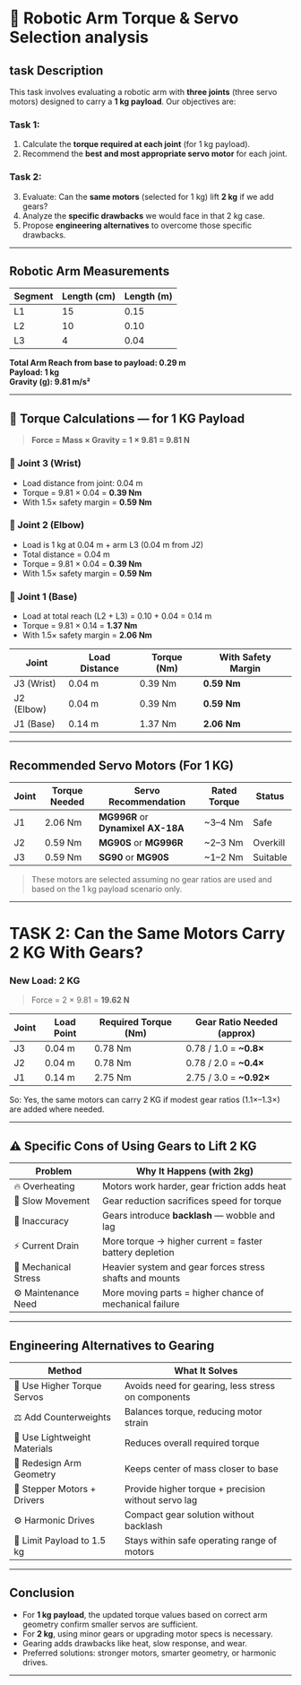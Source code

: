 # 🤖 Robotic Arm Torque & Servo Selection analysis

## task Description
This task involves evaluating a robotic arm with **three joints** (three servo motors) designed to carry a **1 kg payload**. Our objectives are:

### Task 1:
1. Calculate the **torque required at each joint** (for 1 kg payload).
2. Recommend the **best and most appropriate servo motor** for each joint.

### Task 2:
3. Evaluate: Can the **same motors** (selected for 1 kg) lift **2 kg** if we add gears?
4. Analyze the **specific drawbacks** we would face in that 2 kg case.
5. Propose **engineering alternatives** to overcome those specific drawbacks.

---

## Robotic Arm Measurements

| Segment | Length (cm) | Length (m) |
|---------|-------------|------------|
| L1      | 15          | 0.15       |
| L2      | 10          | 0.10       |
| L3      | 4           | 0.04       |

**Total Arm Reach from base to payload: 0.29 m**  
**Payload: 1 kg**  
**Gravity (g): 9.81 m/s²**

---

## 🧮 Torque Calculations — for 1 KG Payload

> **Force = Mass × Gravity = 1 × 9.81 = 9.81 N**

### 🔸 Joint 3 (Wrist)
- Load distance from joint: 0.04 m
- Torque = 9.81 × 0.04 = **0.39 Nm**
- With 1.5× safety margin = **0.59 Nm**

### 🔸 Joint 2 (Elbow)
- Load is 1 kg at 0.04 m + arm L3 (0.04 m from J2)
- Total distance = 0.04 m
- Torque = 9.81 × 0.04 = **0.39 Nm**
- With 1.5× safety margin = **0.59 Nm**

### 🔸 Joint 1 (Base)
- Load at total reach (L2 + L3) = 0.10 + 0.04 = 0.14 m
- Torque = 9.81 × 0.14 = **1.37 Nm**
- With 1.5× safety margin = **2.06 Nm**

| Joint | Load Distance | Torque (Nm) | With Safety Margin |
|-------|----------------|-------------|---------------------|
| J3 (Wrist) | 0.04 m         | 0.39 Nm     | **0.59 Nm**         |
| J2 (Elbow) | 0.04 m         | 0.39 Nm     | **0.59 Nm**         |
| J1 (Base)  | 0.14 m         | 1.37 Nm     | **2.06 Nm**         |

---

## Recommended Servo Motors (For 1 KG)

| Joint | Torque Needed | Servo Recommendation             | Rated Torque | Status        |
|-------|----------------|----------------------------------|--------------|----------------|
| J1    | 2.06 Nm        | **MG996R** or **Dynamixel AX-18A** | ~3–4 Nm     |  Safe         |
| J2    | 0.59 Nm        | **MG90S** or **MG996R**           | ~2–3 Nm     |  Overkill     |
| J3    | 0.59 Nm        | **SG90** or **MG90S**             | ~1–2 Nm     | Suitable     |

> These motors are selected assuming no gear ratios are used and based on the 1 kg payload scenario only.

---

# TASK 2: Can the Same Motors Carry 2 KG With Gears?

### New Load: 2 KG  
> Force = 2 × 9.81 = **19.62 N**

| Joint | Load Point | Required Torque (Nm) | Gear Ratio Needed (approx) |
|-------|------------|-----------------------|-----------------------------|
| J3    | 0.04 m     | 0.78 Nm               | 0.78 / 1.0 = **~0.8×**      |
| J2    | 0.04 m     | 0.78 Nm               | 0.78 / 2.0 = **~0.4×**      |
| J1    | 0.14 m     | 2.75 Nm               | 2.75 / 3.0 = **~0.92×**     |

 So: Yes, the same motors can carry 2 KG if modest gear ratios (1.1×–1.3×) are added where needed.

---

## ⚠️ Specific Cons of Using Gears to Lift 2 KG

| Problem            | Why It Happens (with 2kg)                                                                 |
|--------------------|------------------------------------------------------------------------------------------|
| 🔥 Overheating     | Motors work harder, gear friction adds heat                                             |
| 🐢 Slow Movement   | Gear reduction sacrifices speed for torque                                              |
| 🎯 Inaccuracy      | Gears introduce **backlash** — wobble and lag                                           |
| ⚡ Current Drain    | More torque → higher current = faster battery depletion                                |
| 🔩 Mechanical Stress | Heavier system and gear forces stress shafts and mounts                                |
| ⚙️ Maintenance Need | More moving parts = higher chance of mechanical failure                                |

---

## Engineering Alternatives to Gearing

| Method                        | What It Solves                                                 |
|-------------------------------|------------------------------------------------------------------|
| 🔋 Use Higher Torque Servos   | Avoids need for gearing, less stress on components             |
| ⚖️ Add Counterweights         | Balances torque, reducing motor strain                         |
| 🧱 Use Lightweight Materials   | Reduces overall required torque                                |
| 📐 Redesign Arm Geometry      | Keeps center of mass closer to base                            |
| 🤖 Stepper Motors + Drivers   | Provide higher torque + precision without servo lag            |
| ⚙️ Harmonic Drives            | Compact gear solution without backlash                         |
| 🚫 Limit Payload to 1.5 kg    | Stays within safe operating range of motors                    |

---

##  Conclusion

- For **1 kg payload**, the updated torque values based on correct arm geometry confirm smaller servos are sufficient.
- For **2 kg**, using minor gears or upgrading motor specs is necessary.
- Gearing adds drawbacks like heat, slow response, and wear.
- Preferred solutions: stronger motors, smarter geometry, or harmonic drives.

---
